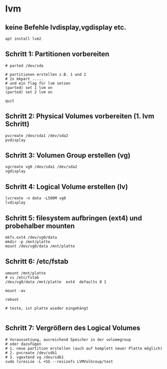 # lvm 

## keine Befehle lvdisplay,vgdisplay etc.

```
apt install lvm2
```


## Schritt 1: Partitionen vorbereiten 

```
# parted /dev/sda 

# partitionen erstellen z.B. 1 und 2 
# 2x mkpart .....
# und ein flag für lvm setzen
(parted) set 1 lvm on
(parted) set 2 lvm on 

quit 
```

## Schritt 2: Physical Volumes vorbereiten (1. lvm Schritt) 

```
pvcreate /dev/sda1 /dev/sda2
pvdisplay 
```

## Schritt 3: Volumen Group erstellen (vg) 

```
vgcreate vg0 /dev/sda1 /dev/sda2
vgdisplay
```

## Schritt 4: Logical Volume erstellen (lv) 

```
lvcreate -n data -L500M vg0
lvdisplay
```

## Schritt 5: filesystem aufbringen (ext4) und probehalber mounten 

```
mkfs.ext4 /dev/vg0/data
mkdir -p /mnt/platte
mount /dev/vg0/data /mnt/platte
```

## Schritt 6: /etc/fstab 

```
umount /mnt/platte
# vi /etc/fstab 
/dev/vg0/data /mnt/platte  ext4  defaults 0 1 

mount -av

reboot 

# teste, ist platte wieder eingehängt


```

## Schritt 7: Vergrößern des Logical Volumes 

```
# Voraussetzung, ausreichend Speicher in der volumegroup 
# oder dazufügen
# 1. neue partition erstellen (auch auf komplett neuer Platte möglich) 
# 2. pvcreate /dev/sdb1 
# 3. vgextend vg /dev/sdb1 
sudo lvresize -L +5G --resizefs LVMVolGroup/test


```


